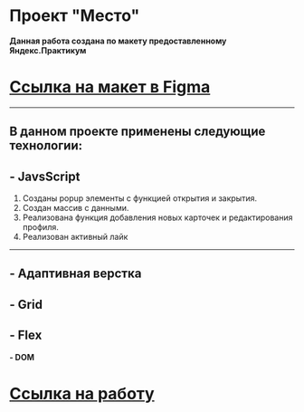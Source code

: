 # Проект "Место"
**Данная работа создана по макету предоставленному Яндекс.Практикум**
# [Ссылка на макет в Figma](https://www.figma.com/file/2cn9N9jSkmxD84oJik7xL7/JavaScript.-Sprint-4?node-id=0%3A1)
---
**В данном проекте применены следующие технологии:**
---
**- JavsScript**
---
1. Созданы popup элементы с функцией открытия и закрытия.
2. Создан массив с данными.
3. Реализована функция добавления новых карточек и редактирования профиля.
4. Реализован активный лайк
---
**- Адаптивная верстка**
---
**- Grid**
---
**- Flex**
---
**- DOM**

# [Ссылка на работу](https://vladimirchupeev.github.io/mesto/)